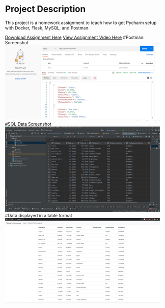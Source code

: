 # Project Description
This project is a homework assignment to teach how to get Pycharm setup with Docker, Flask, MySQL, and Postman

[Download Assignment Here](PPFSQL-Homework.pdf)
[View Assignment Video Here]()
#Postman Screenshot
![postman request output](screenshots/postman.PNG)
#SQL Data Screenshot
![pycharm data query](screenshots/query.PNG)
#Data displayed in a table format
![pycharm data query](screenshots/tableViewResults.PNG)